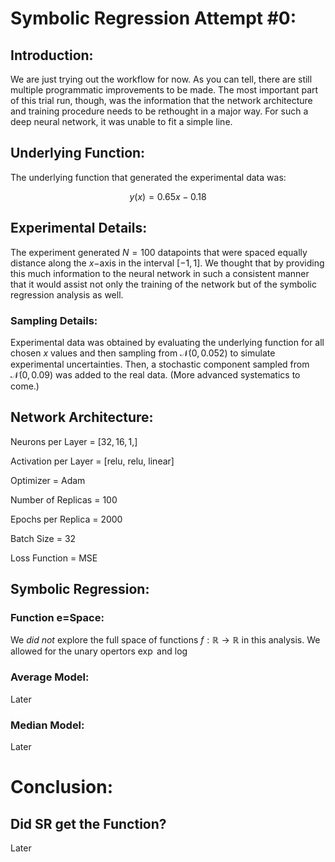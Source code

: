 # Symbolic Regression Attempt #0:

## Introduction:

We are just trying out the workflow for now. As you can tell, there are still multiple programmatic improvements to be made. The most important part of this trial run, though, was the information that the network architecture and training procedure needs to be rethought in a major way. For such a deep neural network, it was unable to fit a simple line.

## Underlying Function:

The underlying function that generated the experimental data was:

$$y(x) = 0.65 x - 0.18$$

## Experimental Details:

The experiment generated $N = 100$ datapoints that were spaced equally distance along the $x-$axis in the interval $[-1, 1]$. We thought that by providing this much information to the neural network in such a consistent manner that it would assist not only the training of the network but of the symbolic regression analysis as well.

### Sampling Details:

Experimental data was obtained by evaluating the underlying function for all chosen $x$ values and then sampling from $\mathcal{N}(0, 0.052)$ to simulate experimental uncertainties. Then, a stochastic component sampled from $\mathcal{N}(0, 0.09)$ was added to the real data. (More advanced systematics to come.)

## Network Architecture:

Neurons per Layer = $[32, 16, 1, ]$

Activation per Layer = [relu, relu, linear]

Optimizer = Adam

Number of Replicas = $100$

Epochs per Replica = $2000$

Batch Size = 32

Loss Function = MSE

## Symbolic Regression:

### Function e=Space:

We *did not* explore the full space of functions $f : \mathbb{R} \to \mathbb{R}$ in this analysis. We allowed for the unary opertors $\exp$ and $\log$ 

### Average Model:

Later

### Median Model:

Later

# Conclusion:

## Did SR get the Function?

Later